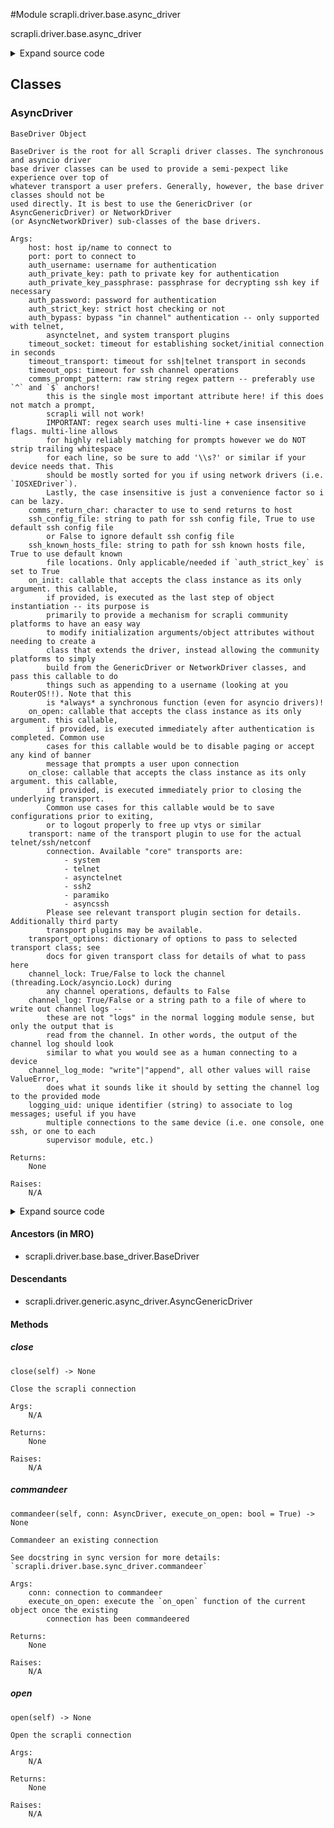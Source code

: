 <link rel="preload stylesheet" as="style" href="https://cdnjs.cloudflare.com/ajax/libs/10up-sanitize.css/11.0.1/sanitize.min.css" integrity="sha256-PK9q560IAAa6WVRRh76LtCaI8pjTJ2z11v0miyNNjrs=" crossorigin>
<link rel="preload stylesheet" as="style" href="https://cdnjs.cloudflare.com/ajax/libs/10up-sanitize.css/11.0.1/typography.min.css" integrity="sha256-7l/o7C8jubJiy74VsKTidCy1yBkRtiUGbVkYBylBqUg=" crossorigin>
<link rel="stylesheet preload" as="style" href="https://cdnjs.cloudflare.com/ajax/libs/highlight.js/10.1.1/styles/github.min.css" crossorigin>
<script defer src="https://cdnjs.cloudflare.com/ajax/libs/highlight.js/10.1.1/highlight.min.js" integrity="sha256-Uv3H6lx7dJmRfRvH8TH6kJD1TSK1aFcwgx+mdg3epi8=" crossorigin></script>
<script>window.addEventListener('DOMContentLoaded', () => hljs.initHighlighting())</script>















#Module scrapli.driver.base.async_driver

scrapli.driver.base.async_driver

<details class="source">
    <summary>
        <span>Expand source code</span>
    </summary>
    <pre>
        <code class="python">
"""scrapli.driver.base.async_driver"""
from types import TracebackType
from typing import Any, Optional, Type

from scrapli.channel import AsyncChannel
from scrapli.driver.base.base_driver import BaseDriver
from scrapli.exceptions import ScrapliValueError
from scrapli.transport import ASYNCIO_TRANSPORTS


class AsyncDriver(BaseDriver):
    def __init__(self, **kwargs: Any):
        super().__init__(**kwargs)

        if self.transport_name not in ASYNCIO_TRANSPORTS:
            raise ScrapliValueError(
                "provided transport is *not* an asyncio transport, must use an async transport with"
                " the AsyncDriver(s)"
            )

        self.channel = AsyncChannel(
            transport=self.transport,
            base_channel_args=self._base_channel_args,
        )

    async def __aenter__(self) -> "AsyncDriver":
        """
        Enter method for context manager

        Args:
            N/A

        Returns:
            AsyncDriver: opened AsyncDriver object

        Raises:
            N/A

        """
        await self.open()
        return self

    async def __aexit__(
        self,
        exception_type: Optional[Type[BaseException]],
        exception_value: Optional[BaseException],
        traceback: Optional[TracebackType],
    ) -> None:
        """
        Exit method to cleanup for context manager

        Args:
            exception_type: exception type being raised
            exception_value: message from exception being raised
            traceback: traceback from exception being raised

        Returns:
            None

        Raises:
            N/A

        """
        await self.close()

    async def open(self) -> None:
        """
        Open the scrapli connection

        Args:
            N/A

        Returns:
            None

        Raises:
            N/A

        """
        self._pre_open_closing_log(closing=False)

        await self.transport.open()
        self.channel.open()

        if (
            self.transport_name
            in (
                "telnet",
                "asynctelnet",
            )
            and not self.auth_bypass
        ):
            await self.channel.channel_authenticate_telnet(
                auth_username=self.auth_username, auth_password=self.auth_password
            )

        if self.on_open:
            await self.on_open(self)

        self._post_open_closing_log(closing=False)

    async def close(self) -> None:
        """
        Close the scrapli connection

        Args:
            N/A

        Returns:
            None

        Raises:
            N/A

        """
        self._post_open_closing_log(closing=True)

        if self.on_close:
            await self.on_close(self)

        self.transport.close()
        self.channel.close()

        self._post_open_closing_log(closing=True)

    async def commandeer(self, conn: "AsyncDriver", execute_on_open: bool = True) -> None:
        """
        Commandeer an existing connection

        See docstring in sync version for more details: `scrapli.driver.base.sync_driver.commandeer`

        Args:
            conn: connection to commandeer
            execute_on_open: execute the `on_open` function of the current object once the existing
                connection has been commandeered

        Returns:
            None

        Raises:
            N/A

        """
        original_logger = conn.logger
        original_transport = conn.transport
        original_transport_logger = conn.transport.logger
        original_channel_logger = conn.channel.logger
        original_channel_channel_log = conn.channel.channel_log

        self.logger = original_logger
        self.channel.logger = original_channel_logger
        self.channel.transport = original_transport
        self.transport = original_transport
        self.transport.logger = original_transport_logger

        if original_channel_channel_log is not None:
            # if the original connection had a channel log we also commandeer that; note that when
            # the new connection is closed this will also close the channel log; see docstring.
            self.channel.channel_log = original_channel_channel_log

        if execute_on_open and self.on_open is not None:
            await self.on_open(self)

    @staticmethod
    def ___getwide___() -> None:  # pragma: no cover
        """
        Dumb inside joke easter egg :)

        Args:
            N/A

        Returns:
            None

        Raises:
            N/A

        """
        wide = r"""
KKKXXXXXXXXXXNNNNNNNNNNNNNNNWWWWWWWWWWWWWWWWWWWWWWWWWWWWWWWWWWWWWWWWWWWWWWWWWWWWWWWWWWWWWWWWWWWWWWWW
000000000000KKKKKKKKKKXXXXXXXXXXXXXXXXXNNXXK0Okxdoolllloodxk0KXNNWWNWWWWWWWWWWWWWWWWWWWWWWWWWWWWNNNN
kkkkkkkOOOOOOOOOOO00000000000000000000kdl:,...              ..';coxOKKKKKKKKKKKKXKKXXKKKXXXXXKKKK000
kkkkkkkOOOOOOOOOOOO000000000000000Od:,.                            .,cdOKKKKKKKKKKKK0000OOOOOOOOOOOO
kkkkkkkkOOOOOOOOOOO0000000000000kc'                                    .:d0KKKKKKKKK0KKOkOOOOOOOOOO0
kkkkkkkkOOOOOOOOOOOO00000000000o'                                         ,o0KKKKKKKKKKOkOOOOOOOOO00
kkkkkkkkOOOOOOOOOOOOO000000000o.                                            ;kKKKKKKKKKOkOOOOOOOOO00
OOOOOOOOOO0000000000000000K0Kk'                                              'xKKKKKKKKOkOOOOOOOOO00
KKKKKKKKKXXXXXXXXXXXXXXNNNNNNd.                                               cXNNNNNNNK0000O00O0000
KKKKKKKKKXXXXXXXXXXXXNNNNNNNXl        ...............                         :XWWWWWWWX000000000000
KKKKKKKKKXXXXXXXXXXXXXXNNNNNXc     ...''',,,,,,;;,,,,,,'''......             .xWWWWWWWWX000000000000
KKKKKKKKKKKXXXXXXXXXXXXXNNNNK;    ...',,,,;;;;;;;:::::::;;;;;;,,'.          .oNWWWWWWWNK000000OOOO00
KKKKKKKKKKKKXXXXXXXXXXXXXXXN0,  ...'',,,;;;;;;:::::::::::::::;;;;,'.       .dNWWWWWWWWNK0000OOOOOOOO
0000KKKKKKKKKKKKKXXXXXXXXXXN0, ..'',,,,;;;;;;:::::::::::::::::;;;;,,..    ;ONNNNNWWWWWNK00OOOOOOOOOO
kkkkkkOOOOOOOOOOOOOOOOOOO000k; ..,,,,,,'',,;;::::::::::::::::;;;;;;,'.  .lOKKKKXXKXXKK0OOOOOOOOOOOOO
xxxkkkkkkkkkkkkkkkkkkOOOOkdll;..',,,,,,,''...';::ccccc:::::::::;;;;;,...o0000000000000OkkOOOkkOOOOOO
xxxxxxkkkkkkkkkkkkkkkkkkOd:;;,..,;;;;;;;;;;,'',,;:ccccccccc:::;;;;;;,..cO0000000000000Oxkkkkkkkkkkkk
xxxxxxxxkkkkkkkkkkkkkkkkkl:;;,'';;;;;,'''''',,,,,;::ccc::;,,'.'''',;,,lO00000000000000kxkkkkkkkkkkkk
xxxxxxxxkkkkkkkkkkkkkkkkko::;'';;;;;;,''....,'',,,,;:c:;,,'''',,;;;;,:x00000000000000Okxkkkkkkkkkkkk
xxxxxxxxxxkkkkkkkkkkkkkkkxl;,,;;;;:::;;;,,,,,,,,,,,,:c:;,'....''',;;,;cxO000000000000Okxkkkkkkkkkkkk
kkkkOOOOOOOOOOOOOO00000000x:;;;;;:::c::::::;;;;;;;;;:c:;,,,,'',,',;:::lOKKKKKKXXXXXXKKOkkkkkkkkkkkkk
000000000000000KKKKKKKKKKK0dc;,;;:::ccccccc::::;;;;;:cc:;;;;:::::::::lOXXXXXNNNNNNNNXX0Okkkkkkkkkkkk
OO00000000000000000KKKKKKKK0d::;;;::ccccccccc:;;;;;;;:c:;::ccccccc::cOXXXXXXXXXNNNNNXX0kkkkkkkkkkkkk
OOO00000000000000000000KKKKKOxxc;;;::ccccccc:;;;;;;;:ccc:::cccllcc;:kKXXXXXXXXXXXXXXXKOkkkkkkkkkkkkk
OOOOO00000000000000000000KKK0kdl;;;;;:ccccc::;,,,,;;:clc:::cclllcc:oKXXXXXXXXXXXXXXXXKOkkkkkkkkkkkkk
OOOOOOO0000000000000000Okxdlc;,,;;::;;::cc::;;,,,,,;:::;;:cccccc::clxkO00KKKKKKKKKXKK0kkkkkkkkkkkxkk
kkkkkkkkkkkkkkkkkkkxdoc:,''.....,;:::;;;::;;;;;;;;;;;;;;;:ccc:::;,',;;:clodxkOOOOOOOOkxxxxxxxxxxxxxx
ddddddddddddddoolc;,'''..........,;;:;;;::;,,,,,;;;;;::::::c:::;'.',,;;;;;::clodxkkkkxdxxxxxxxxxxxxx
dddddddoolc::;,'''.......      ..',;;;;;;;;,'........',;::::::;;,,;;;;;;;;:::::ccloddddxxxxxxxxxxxxx
dollc:;,,''.........         ..'''',,,,;;;;;,'''.....'',::::;,,;;;::::;;,,;;;;;;;;;::cldxxxxxxdxxdxx
l;'''.''......             ..'',,''',,,,;;;::;;,,,,,,;;::;;'.....',;;,,''',,,,,,'',,,',:odxddddddddd
.............             .'',,,,,''',,,;;;;::::;::::::;;;........'''''''..'.....,,'...';cdddddddddd
. .......                .',,,,,;,,'',,,,;;;::::::::::;;cc. .....''...'''.......','......':odxdddddd
   ...                  .',,;;;;;;,'',;;,,,;;;::::::::;cxo....................''''.......'';lddddddd
    ..                  .,;,;;;;;;,,,',;;;,,,,;;;;;;;;:dKO:..................''''.. .......',cdddddd
                         ,:;;;;;,,,,;,,;::;,,,,,;::::::dK0c..................'''..  ........',codddd
                         .;:;;;;;,,;;;,,;:;;:;,,;:::::clc,...   ...........'''.... ....  .....':oddd
                          .',;;;;;;;;;,,;:;;;;,;::::::;'......       ......'.........   .....'',cood
                            ..,;;;;;;;;;;;:;;;;:::::;'.    .         ..............       ...''',:od
                              ..',;;;;:;;;:::::::,,'.              ...............        ....''.':o
                                 ...',,;;,,;,,'..                 ...............        ..  .....'c
               __              _     __....                      ................     ....   ......'
   ____ ____  / /_   _      __(_)___/ /__                    ..............   ..    ...     .......
  / __ `/ _ \/ __/  | | /| / / / __  / _ \                 ................    .             ......
 / /_/ /  __/ /_    | |/ |/ / / /_/ /  __/                .................                  ......
 \__, /\___/\__/    |__/|__/_/\__,_/\___/                  ...............                   ......
/____/                                                     ...............  ..             ........
"""
        print(wide)
        </code>
    </pre>
</details>




## Classes

### AsyncDriver


```text
BaseDriver Object

BaseDriver is the root for all Scrapli driver classes. The synchronous and asyncio driver
base driver classes can be used to provide a semi-pexpect like experience over top of
whatever transport a user prefers. Generally, however, the base driver classes should not be
used directly. It is best to use the GenericDriver (or AsyncGenericDriver) or NetworkDriver
(or AsyncNetworkDriver) sub-classes of the base drivers.

Args:
    host: host ip/name to connect to
    port: port to connect to
    auth_username: username for authentication
    auth_private_key: path to private key for authentication
    auth_private_key_passphrase: passphrase for decrypting ssh key if necessary
    auth_password: password for authentication
    auth_strict_key: strict host checking or not
    auth_bypass: bypass "in channel" authentication -- only supported with telnet,
        asynctelnet, and system transport plugins
    timeout_socket: timeout for establishing socket/initial connection in seconds
    timeout_transport: timeout for ssh|telnet transport in seconds
    timeout_ops: timeout for ssh channel operations
    comms_prompt_pattern: raw string regex pattern -- preferably use `^` and `$` anchors!
        this is the single most important attribute here! if this does not match a prompt,
        scrapli will not work!
        IMPORTANT: regex search uses multi-line + case insensitive flags. multi-line allows
        for highly reliably matching for prompts however we do NOT strip trailing whitespace
        for each line, so be sure to add '\\s?' or similar if your device needs that. This
        should be mostly sorted for you if using network drivers (i.e. `IOSXEDriver`).
        Lastly, the case insensitive is just a convenience factor so i can be lazy.
    comms_return_char: character to use to send returns to host
    ssh_config_file: string to path for ssh config file, True to use default ssh config file
        or False to ignore default ssh config file
    ssh_known_hosts_file: string to path for ssh known hosts file, True to use default known
        file locations. Only applicable/needed if `auth_strict_key` is set to True
    on_init: callable that accepts the class instance as its only argument. this callable,
        if provided, is executed as the last step of object instantiation -- its purpose is
        primarily to provide a mechanism for scrapli community platforms to have an easy way
        to modify initialization arguments/object attributes without needing to create a
        class that extends the driver, instead allowing the community platforms to simply
        build from the GenericDriver or NetworkDriver classes, and pass this callable to do
        things such as appending to a username (looking at you RouterOS!!). Note that this
        is *always* a synchronous function (even for asyncio drivers)!
    on_open: callable that accepts the class instance as its only argument. this callable,
        if provided, is executed immediately after authentication is completed. Common use
        cases for this callable would be to disable paging or accept any kind of banner
        message that prompts a user upon connection
    on_close: callable that accepts the class instance as its only argument. this callable,
        if provided, is executed immediately prior to closing the underlying transport.
        Common use cases for this callable would be to save configurations prior to exiting,
        or to logout properly to free up vtys or similar
    transport: name of the transport plugin to use for the actual telnet/ssh/netconf
        connection. Available "core" transports are:
            - system
            - telnet
            - asynctelnet
            - ssh2
            - paramiko
            - asyncssh
        Please see relevant transport plugin section for details. Additionally third party
        transport plugins may be available.
    transport_options: dictionary of options to pass to selected transport class; see
        docs for given transport class for details of what to pass here
    channel_lock: True/False to lock the channel (threading.Lock/asyncio.Lock) during
        any channel operations, defaults to False
    channel_log: True/False or a string path to a file of where to write out channel logs --
        these are not "logs" in the normal logging module sense, but only the output that is
        read from the channel. In other words, the output of the channel log should look
        similar to what you would see as a human connecting to a device
    channel_log_mode: "write"|"append", all other values will raise ValueError,
        does what it sounds like it should by setting the channel log to the provided mode
    logging_uid: unique identifier (string) to associate to log messages; useful if you have
        multiple connections to the same device (i.e. one console, one ssh, or one to each
        supervisor module, etc.)

Returns:
    None

Raises:
    N/A
```

<details class="source">
    <summary>
        <span>Expand source code</span>
    </summary>
    <pre>
        <code class="python">
class AsyncDriver(BaseDriver):
    def __init__(self, **kwargs: Any):
        super().__init__(**kwargs)

        if self.transport_name not in ASYNCIO_TRANSPORTS:
            raise ScrapliValueError(
                "provided transport is *not* an asyncio transport, must use an async transport with"
                " the AsyncDriver(s)"
            )

        self.channel = AsyncChannel(
            transport=self.transport,
            base_channel_args=self._base_channel_args,
        )

    async def __aenter__(self) -> "AsyncDriver":
        """
        Enter method for context manager

        Args:
            N/A

        Returns:
            AsyncDriver: opened AsyncDriver object

        Raises:
            N/A

        """
        await self.open()
        return self

    async def __aexit__(
        self,
        exception_type: Optional[Type[BaseException]],
        exception_value: Optional[BaseException],
        traceback: Optional[TracebackType],
    ) -> None:
        """
        Exit method to cleanup for context manager

        Args:
            exception_type: exception type being raised
            exception_value: message from exception being raised
            traceback: traceback from exception being raised

        Returns:
            None

        Raises:
            N/A

        """
        await self.close()

    async def open(self) -> None:
        """
        Open the scrapli connection

        Args:
            N/A

        Returns:
            None

        Raises:
            N/A

        """
        self._pre_open_closing_log(closing=False)

        await self.transport.open()
        self.channel.open()

        if (
            self.transport_name
            in (
                "telnet",
                "asynctelnet",
            )
            and not self.auth_bypass
        ):
            await self.channel.channel_authenticate_telnet(
                auth_username=self.auth_username, auth_password=self.auth_password
            )

        if self.on_open:
            await self.on_open(self)

        self._post_open_closing_log(closing=False)

    async def close(self) -> None:
        """
        Close the scrapli connection

        Args:
            N/A

        Returns:
            None

        Raises:
            N/A

        """
        self._post_open_closing_log(closing=True)

        if self.on_close:
            await self.on_close(self)

        self.transport.close()
        self.channel.close()

        self._post_open_closing_log(closing=True)

    async def commandeer(self, conn: "AsyncDriver", execute_on_open: bool = True) -> None:
        """
        Commandeer an existing connection

        See docstring in sync version for more details: `scrapli.driver.base.sync_driver.commandeer`

        Args:
            conn: connection to commandeer
            execute_on_open: execute the `on_open` function of the current object once the existing
                connection has been commandeered

        Returns:
            None

        Raises:
            N/A

        """
        original_logger = conn.logger
        original_transport = conn.transport
        original_transport_logger = conn.transport.logger
        original_channel_logger = conn.channel.logger
        original_channel_channel_log = conn.channel.channel_log

        self.logger = original_logger
        self.channel.logger = original_channel_logger
        self.channel.transport = original_transport
        self.transport = original_transport
        self.transport.logger = original_transport_logger

        if original_channel_channel_log is not None:
            # if the original connection had a channel log we also commandeer that; note that when
            # the new connection is closed this will also close the channel log; see docstring.
            self.channel.channel_log = original_channel_channel_log

        if execute_on_open and self.on_open is not None:
            await self.on_open(self)

    @staticmethod
    def ___getwide___() -> None:  # pragma: no cover
        """
        Dumb inside joke easter egg :)

        Args:
            N/A

        Returns:
            None

        Raises:
            N/A

        """
        wide = r"""
KKKXXXXXXXXXXNNNNNNNNNNNNNNNWWWWWWWWWWWWWWWWWWWWWWWWWWWWWWWWWWWWWWWWWWWWWWWWWWWWWWWWWWWWWWWWWWWWWWWW
000000000000KKKKKKKKKKXXXXXXXXXXXXXXXXXNNXXK0Okxdoolllloodxk0KXNNWWNWWWWWWWWWWWWWWWWWWWWWWWWWWWWNNNN
kkkkkkkOOOOOOOOOOO00000000000000000000kdl:,...              ..';coxOKKKKKKKKKKKKXKKXXKKKXXXXXKKKK000
kkkkkkkOOOOOOOOOOOO000000000000000Od:,.                            .,cdOKKKKKKKKKKKK0000OOOOOOOOOOOO
kkkkkkkkOOOOOOOOOOO0000000000000kc'                                    .:d0KKKKKKKKK0KKOkOOOOOOOOOO0
kkkkkkkkOOOOOOOOOOOO00000000000o'                                         ,o0KKKKKKKKKKOkOOOOOOOOO00
kkkkkkkkOOOOOOOOOOOOO000000000o.                                            ;kKKKKKKKKKOkOOOOOOOOO00
OOOOOOOOOO0000000000000000K0Kk'                                              'xKKKKKKKKOkOOOOOOOOO00
KKKKKKKKKXXXXXXXXXXXXXXNNNNNNd.                                               cXNNNNNNNK0000O00O0000
KKKKKKKKKXXXXXXXXXXXXNNNNNNNXl        ...............                         :XWWWWWWWX000000000000
KKKKKKKKKXXXXXXXXXXXXXXNNNNNXc     ...''',,,,,,;;,,,,,,'''......             .xWWWWWWWWX000000000000
KKKKKKKKKKKXXXXXXXXXXXXXNNNNK;    ...',,,,;;;;;;;:::::::;;;;;;,,'.          .oNWWWWWWWNK000000OOOO00
KKKKKKKKKKKKXXXXXXXXXXXXXXXN0,  ...'',,,;;;;;;:::::::::::::::;;;;,'.       .dNWWWWWWWWNK0000OOOOOOOO
0000KKKKKKKKKKKKKXXXXXXXXXXN0, ..'',,,,;;;;;;:::::::::::::::::;;;;,,..    ;ONNNNNWWWWWNK00OOOOOOOOOO
kkkkkkOOOOOOOOOOOOOOOOOOO000k; ..,,,,,,'',,;;::::::::::::::::;;;;;;,'.  .lOKKKKXXKXXKK0OOOOOOOOOOOOO
xxxkkkkkkkkkkkkkkkkkkOOOOkdll;..',,,,,,,''...';::ccccc:::::::::;;;;;,...o0000000000000OkkOOOkkOOOOOO
xxxxxxkkkkkkkkkkkkkkkkkkOd:;;,..,;;;;;;;;;;,'',,;:ccccccccc:::;;;;;;,..cO0000000000000Oxkkkkkkkkkkkk
xxxxxxxxkkkkkkkkkkkkkkkkkl:;;,'';;;;;,'''''',,,,,;::ccc::;,,'.'''',;,,lO00000000000000kxkkkkkkkkkkkk
xxxxxxxxkkkkkkkkkkkkkkkkko::;'';;;;;;,''....,'',,,,;:c:;,,'''',,;;;;,:x00000000000000Okxkkkkkkkkkkkk
xxxxxxxxxxkkkkkkkkkkkkkkkxl;,,;;;;:::;;;,,,,,,,,,,,,:c:;,'....''',;;,;cxO000000000000Okxkkkkkkkkkkkk
kkkkOOOOOOOOOOOOOO00000000x:;;;;;:::c::::::;;;;;;;;;:c:;,,,,'',,',;:::lOKKKKKKXXXXXXKKOkkkkkkkkkkkkk
000000000000000KKKKKKKKKKK0dc;,;;:::ccccccc::::;;;;;:cc:;;;;:::::::::lOXXXXXNNNNNNNNXX0Okkkkkkkkkkkk
OO00000000000000000KKKKKKKK0d::;;;::ccccccccc:;;;;;;;:c:;::ccccccc::cOXXXXXXXXXNNNNNXX0kkkkkkkkkkkkk
OOO00000000000000000000KKKKKOxxc;;;::ccccccc:;;;;;;;:ccc:::cccllcc;:kKXXXXXXXXXXXXXXXKOkkkkkkkkkkkkk
OOOOO00000000000000000000KKK0kdl;;;;;:ccccc::;,,,,;;:clc:::cclllcc:oKXXXXXXXXXXXXXXXXKOkkkkkkkkkkkkk
OOOOOOO0000000000000000Okxdlc;,,;;::;;::cc::;;,,,,,;:::;;:cccccc::clxkO00KKKKKKKKKXKK0kkkkkkkkkkkxkk
kkkkkkkkkkkkkkkkkkkxdoc:,''.....,;:::;;;::;;;;;;;;;;;;;;;:ccc:::;,',;;:clodxkOOOOOOOOkxxxxxxxxxxxxxx
ddddddddddddddoolc;,'''..........,;;:;;;::;,,,,,;;;;;::::::c:::;'.',,;;;;;::clodxkkkkxdxxxxxxxxxxxxx
dddddddoolc::;,'''.......      ..',;;;;;;;;,'........',;::::::;;,,;;;;;;;;:::::ccloddddxxxxxxxxxxxxx
dollc:;,,''.........         ..'''',,,,;;;;;,'''.....'',::::;,,;;;::::;;,,;;;;;;;;;::cldxxxxxxdxxdxx
l;'''.''......             ..'',,''',,,,;;;::;;,,,,,,;;::;;'.....',;;,,''',,,,,,'',,,',:odxddddddddd
.............             .'',,,,,''',,,;;;;::::;::::::;;;........'''''''..'.....,,'...';cdddddddddd
. .......                .',,,,,;,,'',,,,;;;::::::::::;;cc. .....''...'''.......','......':odxdddddd
   ...                  .',,;;;;;;,'',;;,,,;;;::::::::;cxo....................''''.......'';lddddddd
    ..                  .,;,;;;;;;,,,',;;;,,,,;;;;;;;;:dKO:..................''''.. .......',cdddddd
                         ,:;;;;;,,,,;,,;::;,,,,,;::::::dK0c..................'''..  ........',codddd
                         .;:;;;;;,,;;;,,;:;;:;,,;:::::clc,...   ...........'''.... ....  .....':oddd
                          .',;;;;;;;;;,,;:;;;;,;::::::;'......       ......'.........   .....'',cood
                            ..,;;;;;;;;;;;:;;;;:::::;'.    .         ..............       ...''',:od
                              ..',;;;;:;;;:::::::,,'.              ...............        ....''.':o
                                 ...',,;;,,;,,'..                 ...............        ..  .....'c
               __              _     __....                      ................     ....   ......'
   ____ ____  / /_   _      __(_)___/ /__                    ..............   ..    ...     .......
  / __ `/ _ \/ __/  | | /| / / / __  / _ \                 ................    .             ......
 / /_/ /  __/ /_    | |/ |/ / / /_/ /  __/                .................                  ......
 \__, /\___/\__/    |__/|__/_/\__,_/\___/                  ...............                   ......
/____/                                                     ...............  ..             ........
"""
        print(wide)
        </code>
    </pre>
</details>


#### Ancestors (in MRO)
- scrapli.driver.base.base_driver.BaseDriver
#### Descendants
- scrapli.driver.generic.async_driver.AsyncGenericDriver
#### Methods

    

##### close
`close(self) ‑> None`

```text
Close the scrapli connection

Args:
    N/A

Returns:
    None

Raises:
    N/A
```



    

##### commandeer
`commandeer(self, conn: AsyncDriver, execute_on_open: bool = True) ‑> None`

```text
Commandeer an existing connection

See docstring in sync version for more details: `scrapli.driver.base.sync_driver.commandeer`

Args:
    conn: connection to commandeer
    execute_on_open: execute the `on_open` function of the current object once the existing
        connection has been commandeered

Returns:
    None

Raises:
    N/A
```



    

##### open
`open(self) ‑> None`

```text
Open the scrapli connection

Args:
    N/A

Returns:
    None

Raises:
    N/A
```